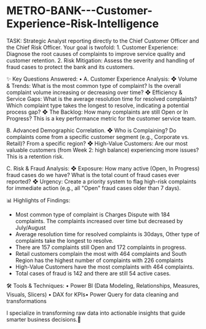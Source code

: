 # METRO-BANK---Customer-Experience-Risk-Intelligence
TASK: Strategic Analyst reporting directly to the Chief Customer Officer and  the Chief Risk Officer. Your goal is twofold:  1. Customer Experience: Diagnose the root causes of complaints to improve service  quality and customer retention.  2. Risk Mitigation: Assess the severity and handling of fraud cases to protect the bank and  its customers. 

✨ Key Questions Answered: •
A. Customer Experience Analysis: 
❖ Volume & Trends: What is the most common type of complaint? Is the overall complaint volume 
increasing or decreasing over time? 
❖ Efficiency & Service Gaps: What is the average resolution time for resolved complaints? Which 
complaint type takes the longest to resolve, indicating a potential process gap? 
❖ The Backlog: How many complaints are still Open or In Progress? This is a key 
performance metric for the customer service team. 

B. Advanced Demographic Correlation. 
❖ Who is Complaining? Do complaints come from a specific customer segment (e.g., Corporate vs. 
Retail)? From a specific region?
❖ High-Value Customers: Are our most valuable customers (from Week 2: high balance) experiencing 
more issues? This is a retention risk. 

C. Risk & Fraud Analysis: 
❖ Exposure: How many active (Open, In Progress) fraud cases do we have? What is the total count of 
fraud cases ever reported? 
❖ Urgency: Create a priority system to flag high-risk complaints for immediate action (e.g., all "Open" 
fraud cases older than 7 days).

📊 Highlights of Findings: 
* Most common type of complaint is Charges Dispute with 184 complaints. The complaints increased over time but decreased by July/August
* Average resolution time for resolved complaints is 30days, Other type of complaints take the longest to resolve.
* There are 157 complaints still Open and 172 complaints in progress.
* Retail customers complain the most with 464 complaints and South Region has the highest number of complaints with 226 complaints
* High-Value Customers have the most complaints with 464 complaints.
* Total cases of fraud is 142 and there are still 54 active cases.

🛠 Tools & Techniques: • Power BI (Data Modeling, Relationships, Measures, Visuals, Slicers) • DAX for KPIs• Power Query for data cleaning and transformations

I specialize in transforming raw data into actionable insights that guide smarter business decisions.🙂
